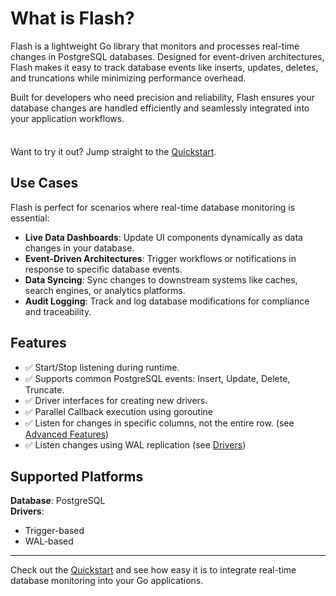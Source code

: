 # What is Flash?

Flash is a lightweight Go library that monitors and processes real-time changes in PostgreSQL databases. Designed for event-driven architectures, Flash makes it easy to track database events like inserts, updates, deletes, and truncations while minimizing performance overhead.

Built for developers who need precision and reliability, Flash ensures your database changes are handled efficiently and seamlessly integrated into your application workflows.

<div class="tip custom-block" style="padding-top: 8px">

Want to try it out? Jump straight to the [Quickstart](./installation).

</div>

## Use Cases

Flash is perfect for scenarios where real-time database monitoring is essential:

- **Live Data Dashboards**: Update UI components dynamically as data changes in your database.
- **Event-Driven Architectures**: Trigger workflows or notifications in response to specific database events.
- **Data Syncing**: Sync changes to downstream systems like caches, search engines, or analytics platforms.
- **Audit Logging**: Track and log database modifications for compliance and traceability.

## Features

- ✅ Start/Stop listening during runtime.
- ✅ Supports common PostgreSQL events: Insert, Update, Delete, Truncate.
- ✅ Driver interfaces for creating new drivers.
- ✅ Parallel Callback execution using goroutine
- ✅ Listen for changes in specific columns, not the entire row. (see [Advanced Features](./advanced-features.md))
- ✅ Listen changes using WAL replication (see [Drivers](./drivers/))


## Supported Platforms

**Database**: PostgreSQL  
**Drivers**:
- Trigger-based
- WAL-based


---

Check out the [Quickstart](./installation) and see how easy it is to integrate real-time database monitoring into your Go applications.
